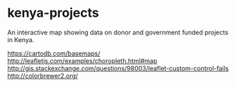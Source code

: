 # kenya-projects
An interactive map showing data on donor and government funded projects in Kenya.


https://cartodb.com/basemaps/
http://leafletjs.com/examples/choropleth.html#map
http://gis.stackexchange.com/questions/98003/leaflet-custom-control-fails
http://colorbrewer2.org/
